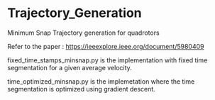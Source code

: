# Trajectory_Generation
Minimum Snap Trajectory generation for quadrotors 

Refer to the paper : https://ieeexplore.ieee.org/document/5980409 

fixed_time_stamps_minsnap.py is the implementation with fixed time segmentation for a given average velocity.

time_optimized_minsnap.py is the implemetation where the time segmentation is optimized using gradient descent.
